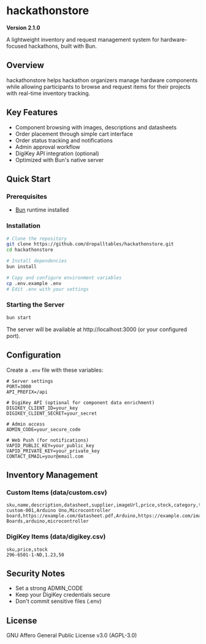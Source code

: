 # hackathonstore

**Version 2.1.0**

A lightweight inventory and request management system for hardware-focused hackathons, built with Bun.

## Overview

hackathonstore helps hackathon organizers manage hardware components while allowing participants to browse and request items for their projects with real-time inventory tracking.

## Key Features

- Component browsing with images, descriptions and datasheets
- Order placement through simple cart interface
- Order status tracking and notifications
- Admin approval workflow
- DigiKey API integration (optional)
- Optimized with Bun's native server

## Quick Start

### Prerequisites

- [Bun](https://bun.sh/) runtime installed

### Installation

```bash
# Clone the repository
git clone https://github.com/dropalltables/hackathonstore.git
cd hackathonstore

# Install dependencies
bun install

# Copy and configure environment variables
cp .env.example .env
# Edit .env with your settings
```

### Starting the Server

```bash
bun start
```

The server will be available at http://localhost:3000 (or your configured port).

## Configuration

Create a `.env` file with these variables:

```
# Server settings
PORT=3000
API_PREFIX=/api

# DigiKey API (optional for component data enrichment)
DIGIKEY_CLIENT_ID=your_key
DIGIKEY_CLIENT_SECRET=your_secret

# Admin access
ADMIN_CODE=your_secure_code

# Web Push (for notifications)
VAPID_PUBLIC_KEY=your_public_key
VAPID_PRIVATE_KEY=your_private_key
CONTACT_EMAIL=your@email.com
```

## Inventory Management

### Custom Items (data/custom.csv)

```csv
sku,name,description,datasheet,supplier,imageUrl,price,stock,category,tags
custom-001,Arduino Uno,Microcontroller board,https://example.com/datasheet.pdf,Arduino,https://example.com/image.jpg,10.99,50,Development Boards,arduino,microcontroller
```

### DigiKey Items (data/digikey.csv)

```csv
sku,price,stock
296-6501-1-ND,1.23,50
```

## Security Notes

- Set a strong ADMIN_CODE
- Keep your DigiKey credentials secure
- Don't commit sensitive files (.env)

## License

GNU Affero General Public License v3.0 (AGPL-3.0)